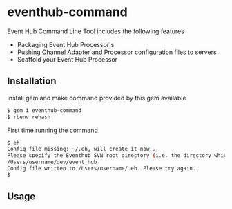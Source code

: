eventhub-command
================

Event Hub Command Line Tool includes the following features

* Packaging Event Hub Processor's
* Pushing Channel Adapter and Processor configuration files to servers
* Scaffold your Event Hub Processor

## Installation

Install gem and make command provided by this gem available

~~~ sh
$ gem i eventhub-command
$ rbenv rehash
~~~

First time running the command
~~~ sh
$ eh
Config file missing: ~/.eh, will create it now...
Please specify the Eventhub SVN root directory (i.e. the directory which contains the 'src', 'release', ... directories
/Users/username/dev/event_hub
Config file written to /Users/username/.eh. Please try again.
$
~~~

## Usage
